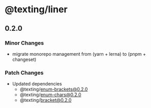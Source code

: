 # @texting/liner

## 0.2.0

### Minor Changes

- migrate monorepo management from (yarn + lerna) to (pnpm + changeset)

### Patch Changes

- Updated dependencies
  - @texting/enum-brackets@0.2.0
  - @texting/enum-chars@0.2.0
  - @texting/bracket@0.2.0
